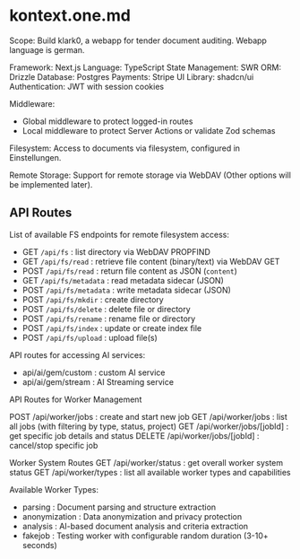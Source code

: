 # kontext.one.md

Scope: Build klark0, a webapp for tender document auditing. Webapp language is german.

Framework: Next.js
Language: TypeScript
State Management: SWR
ORM: Drizzle
Database: Postgres
Payments: Stripe
UI Library: shadcn/ui
Authentication: JWT with session cookies

Middleware:

- Global middleware to protect logged-in routes
- Local middleware to protect Server Actions or validate Zod schemas

Filesystem: Access to documents via filesystem, configured in Einstellungen.

Remote Storage: Support for remote storage via WebDAV (Other options will be implemented later).

## API Routes
List of available FS endpoints for remote filesystem access:
- GET `/api/fs`           : list directory via WebDAV PROPFIND  
- GET `/api/fs/read`      : retrieve file content (binary/text) via WebDAV GET  
- POST `/api/fs/read`     : return file content as JSON (`content`)  
- GET `/api/fs/metadata`  : read metadata sidecar (JSON)  
- POST `/api/fs/metadata` : write metadata sidecar (JSON)  
- POST `/api/fs/mkdir`    : create directory  
- POST `/api/fs/delete`   : delete file or directory  
- POST `/api/fs/rename`   : rename file or directory  
- POST `/api/fs/index`    : update or create index file  
- POST `/api/fs/upload`   : upload file(s)


API routes for accessing AI services:
- api/ai/gem/custom : custom AI service
- api/ai/gem/stream : AI Streaming service 

API Routes for Worker Management

POST /api/worker/jobs : create and start new job
GET /api/worker/jobs : list all jobs (with filtering by type, status, project)
GET /api/worker/jobs/[jobId] : get specific job details and status
DELETE /api/worker/jobs/[jobId] : cancel/stop specific job

Worker System Routes
GET /api/worker/status : get overall worker system status
GET /api/worker/types : list all available worker types and capabilities

Available Worker Types:
- parsing : Document parsing and structure extraction
- anonymization : Data anonymization and privacy protection  
- analysis : AI-based document analysis and criteria extraction
- fakejob : Testing worker with configurable random duration (3-10+ seconds)
